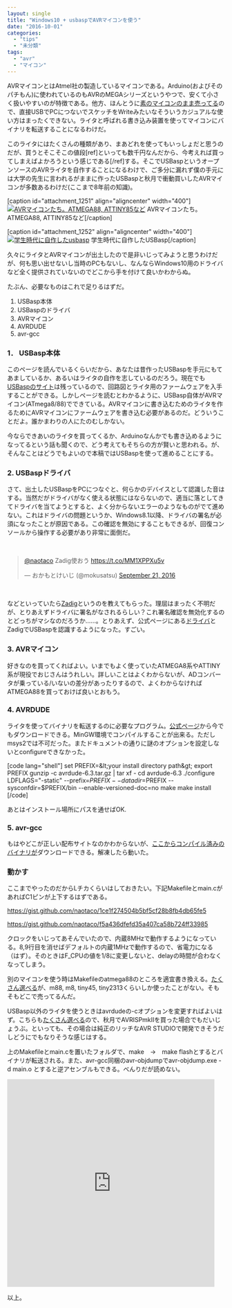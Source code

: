 ```yaml
---
layout: single
title: "Windows10 + usbaspでAVRマイコンを使う"
date: "2016-10-01"
categories: 
  - "tips"
  - "未分類"
tags: 
  - "avr"
  - "マイコン"
---
```


AVRマイコンとはAtmel社の製造しているマイコンである。Arduino(およびそのパチもん)に使われているのもAVRのMEGAシリーズというやつで、安くて小さく扱いやすいのが特徴である。他方、ほんとうに[素のマイコンのまま売ってる](https://www.google.co.jp/search?q=atmel+atmega88&client=firefox-b&source=lnms&tbm=isch&sa=X&ved=0ahUKEwjH29ebtbLPAhXBpJQKHRpvA1AQ_AUICCgB&biw=1449&bih=994)ので、直接USBでPCにつないでスケッチをWriteみたいなそういうカジュアルな使い方はまったくできない。ライタと呼ばれる書き込み装置を使ってマイコンにバイナリを転送することになるわけだ。

このライタにはたくさんの種類があり、まあどれを使ってもいっしょだと思うのだが、買うとそこそこの値段\[ref\]といっても数千円なんだから、今考えれば買ってしまえばよかろうという感じである\[/ref\]する。そこでUSBaspというオープンソースのAVRライタを自作することになるわけで、ご多分に漏れず僕の手元には大学の先生に言われるがままに作ったUSBaspと秋月で衝動買いしたAVRマイコンが多数あるわけだ(ここまで8年前の知識)。

\[caption id="attachment\_1251" align="aligncenter" width="400"\][![AVRマイコンたち。ATMEGA88, ATTINY85など](https://blog.naotaco.com/assets/images/posts/2016/10/WP_20160929_00_52_57_Rich-400x300.jpg)](https://blog.naotaco.com/assets/images/posts/2016/10/WP_20160929_00_52_57_Rich.jpg) AVRマイコンたち。ATMEGA88, ATTINY85など\[/caption\]

\[caption id="attachment\_1252" align="aligncenter" width="400"\][![学生時代に自作したusbasp](https://blog.naotaco.com/assets/images/posts/2016/10/WP_20160929_00_53_38_Rich-400x300.jpg)](https://blog.naotaco.com/assets/images/posts/2016/10/WP_20160929_00_53_38_Rich.jpg) 学生時代に自作したUSBasp\[/caption\]

久々にライタとAVRマイコンが出土したので是非いじってみようと思うわけだが、何も思い出せないし当時のPCもないし、なんならWindows10用のドライバなど全く提供されていないのでどこから手を付けて良いかわからぬ。

たぶん、必要なものはこれで足りるはずだ。

1. USBasp本体
2. USBaspのドライバ
3. AVRマイコン
4. AVRDUDE
5. avr-gcc

### 1． USBasp本体

このページを読んでいるくらいだから、あなたは昔作ったUSBaspを手元にもてあましているか、あるいはライタの自作を志しているのだろう。現在でも[USBaspのサイト](http://www.fischl.de/usbasp/)は残っているので、回路図とライタ用のファームウェアを入手することができる。しかしページを読むとわかるように、USBasp自体がAVRマイコン(ATmega8/88)でできている。AVRマイコンに書き込むためのライタを作るためにAVRマイコンにファームウェアを書き込む必要があるのだ。どういうことだよ。誰かまわりの人にたのむしかない。

今ならできあいのライタを買ってくるか、Arduinoなんかでも書き込めるようになってるという話も聞くので、どう考えてもそちらの方が賢いと思われる。が、そんなことはどうでもよいので本稿ではUSBaspを使って進めることにする。

### 2\. USBaspドライバ

さて、出土したUSBaspをPCにつなぐと、何らかのデバイスとして認識した音はする。当然だがドライバがなく使える状態にはならないので、適当に落としてきてドライバを当てようとすると、よく分からないエラーのようなものがでて進めない。これはドライバの問題というか、Windows8.1以降、ドライバの署名が必須になったことが原因である。この確認を無効にすることもできるが、回復コンソールから操作する必要があり非常に面倒だ。

 

<blockquote class="twitter-tweet" data-lang="en"><p dir="ltr" lang="ja"><a href="https://twitter.com/naotaco">@naotaco</a> Zadig使おう <a href="https://t.co/MM1XPPXu5v">https://t.co/MM1XPPXu5v</a></p>— おかもとけいじ (@mokusatsu) <a href="https://twitter.com/mokusatsu/status/778524563411841024">September 21, 2016</a></blockquote>

<script async src="//platform.twitter.com/widgets.js" charset="utf-8"></script>

 

などといっていたら[Zadig](http://zadig.akeo.ie/)というのを教えてもらった。理屈はまったく不明だが、とりあえずドライバに署名がなされるらしい？これ署名確認を無効化するのとどっちがマシなのだろうか……。とりあえず、公式ページにある[ドライバ](http://www.fischl.de/usbasp/)とZadigでUSBaspを認識するようになった。すごい。

### 3\. AVRマイコン

好きなのを買ってくればよい。いまでもよく使っていたATMEGA8系やATTINY系が現役でおじさんはうれしい。詳しいことはよくわからないが、ADコンバータが乗っている/いないの差分があったりするので、よくわからなければATMEGA88を買っておけば良いとおもう。

### 4\. AVRDUDE

ライタを使ってバイナリを転送するのに必要なプログラム。[公式ページ](http://www.nongnu.org/avrdude/)から今でもダウンロードできる。MinGW環境でコンパイルすることが出来る。ただしmsys2では不可だった。またドキュメントの通りに謎のオプションを設定しないとconfigureできなかった。

\[code lang="shell"\] set PREFIX=&amp;lt;your install directory path&amp;gt; export PREFIX gunzip -c avrdude-6.3.tar.gz | tar xf - cd avrdude-6.3 ./configure LDFLAGS="-static" --prefix=$PREFIX --datadir=$PREFIX --sysconfdir=$PREFIX/bin --enable-versioned-doc=no make make install \[/code\]

あとはインストール場所にパスを通せばOK.

### 5\. avr-gcc

もはやどこが正しい配布サイトなのかわからないが、[ここからコンパイル済みのバイナリが](http://andybrown.me.uk/2015/03/08/avr-gcc-492/)ダウンロードできる。解凍したら動いた。

### 動かす

ここまでやったのだからLチカくらいはしておきたい。下記Makefileとmain.cがあればC1ピンが上下するはずである。

https://gist.github.com/naotaco/1ce1f274504b5bf5cf28b8fb4db65fe5

https://gist.github.com/naotaco/f5a436dfefd35a407ca58b724ff33985

クロックをいじってあそんでいたので、内蔵8MHzで動作するようになっている。8,9行目を消せばデフォルトの内蔵1MHzで動作するので、省電力になる（はず）。そのときはF\_CPUの値を1/8に変更しないと、delayの時間が合わなくなってしまう。

別のマイコンを使う時はMakefileのatmega88のところを適宜書き換える。[たくさん選べる](http://www.nongnu.org/avr-libc/user-manual/index.html)が、m88, m8, tiny45, tiny2313くらいしか使ったことがない。そもそもどこで売ってるんだ。

USBasp以外のライタを使うときはavrdudeの-cオプションを変更すればよいはず。こちらも[たくさん選べる](http://www.nongnu.org/avrdude/user-manual/avrdude_4.html#Option-Descriptions)ので、秋月でAVRISPmkIIを買った場合でもだいじょうぶ。といっても、その場合は純正のリッチなAVR STUDIOで開発できそうだしどうにでもなりそうな感じはする。

上のMakefileとmain.cを置いたフォルダで、make　→　make flashとするとバイナリが転送される。また、avr-gcc同梱のavr-objdumpでavr-objdump.exe -d main.o とすると逆アセンブルもできる。べんりだが読めない。

<iframe src="https://vine.co/v/5n0ZYrivTFB/embed/simple" width="480" height="480" frameborder="0"></iframe>

<script src="https://platform.vine.co/static/scripts/embed.js"></script>

以上。

